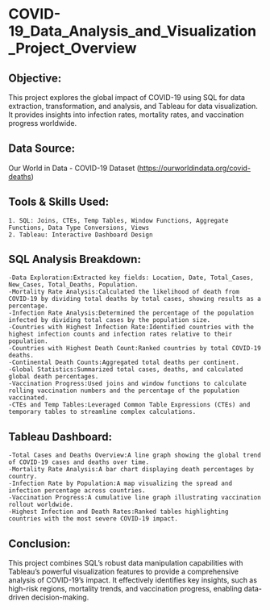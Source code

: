 # COVID-19_Data_Analysis_and_Visualization_Project_Overview
## Objective:
This project explores the global impact of COVID-19 using SQL for data extraction, transformation, and analysis, and Tableau for data visualization. It provides insights into infection rates, mortality rates, and vaccination progress worldwide.

## Data Source: 
Our World in Data - COVID-19 Dataset (https://ourworldindata.org/covid-deaths)

## Tools & Skills Used:
    1. SQL: Joins, CTEs, Temp Tables, Window Functions, Aggregate Functions, Data Type Conversions, Views
    2. Tableau: Interactive Dashboard Design

## SQL Analysis Breakdown:
    -Data Exploration:Extracted key fields: Location, Date, Total_Cases, New_Cases, Total_Deaths, Population.
    -Mortality Rate Analysis:Calculated the likelihood of death from COVID-19 by dividing total deaths by total cases, showing results as a percentage.
    -Infection Rate Analysis:Determined the percentage of the population infected by dividing total cases by the population size.
    -Countries with Highest Infection Rate:Identified countries with the highest infection counts and infection rates relative to their population.
    -Countries with Highest Death Count:Ranked countries by total COVID-19 deaths.
    -Continental Death Counts:Aggregated total deaths per continent.
    -Global Statistics:Summarized total cases, deaths, and calculated global death percentages.
    -Vaccination Progress:Used joins and window functions to calculate rolling vaccination numbers and the percentage of the population vaccinated.
    -CTEs and Temp Tables:Leveraged Common Table Expressions (CTEs) and temporary tables to streamline complex calculations.

## Tableau Dashboard:

    -Total Cases and Deaths Overview:A line graph showing the global trend of COVID-19 cases and deaths over time.
    -Mortality Rate Analysis:A bar chart displaying death percentages by country.
    -Infection Rate by Population:A map visualizing the spread and infection percentage across countries.
    -Vaccination Progress:A cumulative line graph illustrating vaccination rollout worldwide.
    -Highest Infection and Death Rates:Ranked tables highlighting countries with the most severe COVID-19 impact.

## Conclusion: 
This project combines SQL’s robust data manipulation capabilities with Tableau’s powerful visualization features to provide a comprehensive analysis of COVID-19’s impact. It effectively identifies key insights, such as high-risk regions, mortality trends, and vaccination progress, enabling data-driven decision-making.
